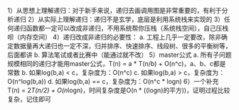 <!-- https://github.com/algorithmzuo/algorithm-journey/ -->
1）从思想上理解递归：对于新手来说，递归去画调用图是非常重要的，有利于分析递归
2）从实际上理解递归：递归不是玄学，底层是利用系统栈来实现的
3）任何递归函数都一定可以改成非递归，不用系统帮你压栈（系统栈空间），自己压栈呗（内存空间）
4）递归改成非递归的必要性：
    a. 工程上几乎一定要改，除非确定数据量再大递归也一定不深，归并排序、快速排序、线段树、很多的平衡树等，后面都讲
    b. 算法笔试或者比赛中（能通过就不改）
5）master公式
    a. 所有子问题规模相同的递归才能用master公式，T(n) = a * T(n/b) + O(n^c)，a、b、c都是常数
    b. 如果log(b,a)  < c，复杂度为：O(n^c)
    c. 如果log(b,a)  > c，复杂度为：O(n^log(b,a))
    d. 如果log(b,a) == c，复杂度为：O(n^c * logn)
6）一个补充
    T(n) = 2*T(n/2) + O(n*logn)，时间复杂度是O(n * ((logn)的平方))，证明过程比较复杂，记住即可
